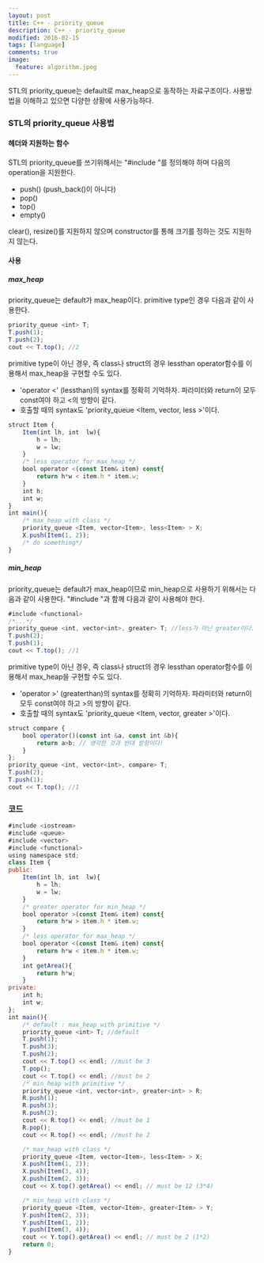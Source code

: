 ```yaml
---
layout: post
title: C++ - priority_queue
description: C++ - priority_queue
modified: 2016-02-15
tags: [language]
comments: true
image:
  feature: algorithm.jpeg
---
```

STL의 priority_queue는 default로 max_heap으로 동작하는 자료구조이다. 사용방법을 이해하고 있으면 다양한 상황에 사용가능하다. 

### STL의 priority_queue 사용법

#### 헤더와 지원하는 함수

STL의 priority_queue를 쓰기위해서는 "#include <queue>"를 정의해야 하며 다음의 operation을 지원한다. 

- push() (push_back()이 아니다)
- pop()
- top()
- empty()

clear(), resize()를 지원하지 않으며 constructor를 통해 크기를 정하는 것도 지원하지 않는다. 

#### 사용

##### max_heap

priority_queue는 default가 max_heap이다. 
primitive type인 경우 다음과 같이 사용한다. 

```javascript
priority_queue <int> T;
T.push(1);
T.push(2);
cout << T.top(); //2
```

primitive type이 아닌 경우, 즉 class나 struct의 경우 lessthan operator함수를 이용해서 max_heap을 구현할 수도 있다. 

- 'operator <' (lessthan)의 syntax를 정확히 기억하자. 파라미터와 return이 모두 const여야 하고 <의 방향이 같다. 
- 호출할 때의 syntax도 'priority_queue <Item, vector<Item>, less<Item> >'이다. 

```javascript
struct Item {
	Item(int lh, int  lw){
		h = lh;
		w = lw;
	}
	/* less operator for max_heap */
	bool operator <(const Item& item) const{ 
		return h*w < item.h * item.w;
	}
	int h;
	int w;
}
int main(){
	/* max_heap with class */
	priority_queue <Item, vector<Item>, less<Item> > X;
	X.push(Item(1, 2));
	/* do something*/
}
```

##### min_heap

priority_queue는 default가 max_heap이므로 min_heap으로 사용하기 위해서는 다음과 같이 사용한다. 
"#include <functional>"과 함께 다음과 같이 사용해야 한다. 

```javascript
#include <functional>
/*...*/
priority_queue <int, vector<int>, greater> T; //less가 아닌 greater이다. 헷갈리수 있다.
T.push(2);
T.push(1);
cout << T.top(); //1
```

primitive type이 아닌 경우, 즉 class나 struct의 경우 lessthan operator함수를 이용해서 max_heap을 구현할 수도 있다. 

- 'operator >' (greaterthan)의 syntax를 정확히 기억하자. 파라미터와 return이 모두 const여야 하고 >의 방향이 같다. 
- 호출할 때의 syntax도 'priority_queue <Item, vector<Item>, greater<Item> >'이다. 

```javascript
struct compare {
	bool operator()(const int &a, const int &b){
		return a>b;	// 생각한 것과 반대 방향이다!
	}
};
priority_queue <int, vector<int>, compare> T;
T.push(2);
T.push(1);
cout << T.top(); //1
```

### 코드 

```javascript
#include <iostream>
#include <queue>
#include <vector>
#include <functional>
using namespace std;
class Item {
public:
	Item(int lh, int  lw){
		h = lh;
		w = lw;
	}
	/* greater operator for min_heap */
	bool operator >(const Item& item) const{
		return h*w > item.h * item.w;
	}
	/* less operator for max_heap */
	bool operator <(const Item& item) const{
		return h*w < item.h * item.w;
	}
	int getArea(){
		return h*w;
	}
private:
	int h;
	int w;
};
int main(){
	/* default : max_heap with primitive */
	priority_queue <int> T; //default 
	T.push(1);	
	T.push(3);
	T.push(2);
	cout << T.top() << endl; //must be 3
	T.pop();
	cout << T.top() << endl; //must be 2
	/* min_heap with primitive */
	priority_queue <int, vector<int>, greater<int> > R;
	R.push(1);
	R.push(3);
	R.push(2);
	cout << R.top() << endl; //must be 1
	R.pop();
	cout << R.top() << endl; //must be 2

	/* max_heap with class */
	priority_queue <Item, vector<Item>, less<Item> > X;
	X.push(Item(1, 2));
	X.push(Item(3, 4));
	X.push(Item(2, 3));
	cout << X.top().getArea() << endl; // must be 12 (3*4)

	/* min_heap with class */
	priority_queue <Item, vector<Item>, greater<Item> > Y;
	Y.push(Item(2, 3));
	Y.push(Item(1, 2));
	Y.push(Item(3, 4));
	cout << Y.top().getArea() << endl; // must be 2 (1*2)
	return 0;
}
```

